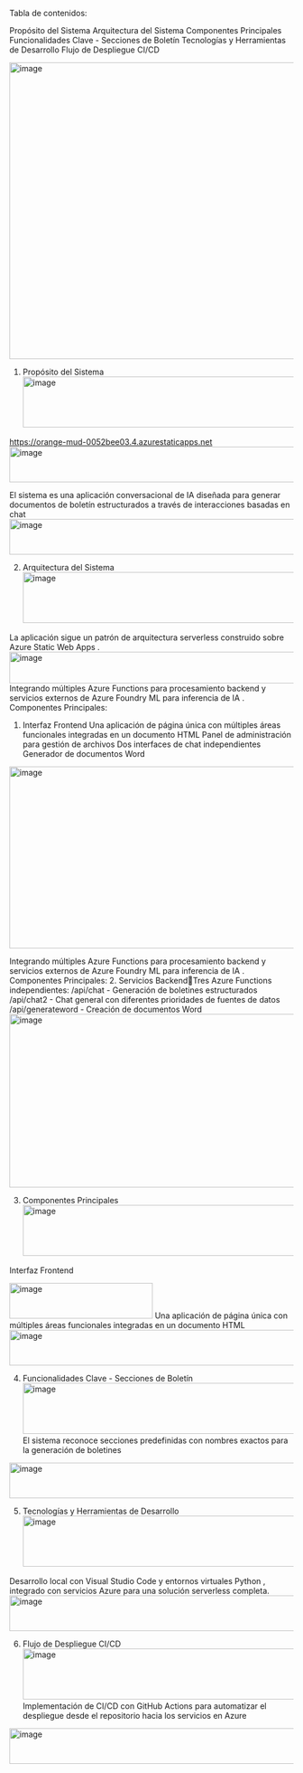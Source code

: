 Tabla de contenidos:

Propósito del Sistema
Arquitectura del Sistema
Componentes Principales
Funcionalidades Clave - Secciones de Boletín
Tecnologías y Herramientas de Desarrollo
Flujo de Despliegue CI/CD

<img width="818" height="525" alt="image" src="https://github.com/user-attachments/assets/23719e16-0ac7-4141-9f5f-3b30ef034723" />

1. Propósito del Sistema<img width="515" height="90" alt="image" src="https://github.com/user-attachments/assets/916af3b9-d2ae-4276-9fc7-89961685a44a" />

https://orange-mud-0052bee03.4.azurestaticapps.net<img width="749" height="63" alt="image" src="https://github.com/user-attachments/assets/be677a72-34cc-45f6-8275-3ce17fe99a1a" />

El sistema es una aplicación conversacional de IA diseñada para generar documentos de boletín estructurados a través de interacciones basadas en chat
<img width="1902" height="63" alt="image" src="https://github.com/user-attachments/assets/29de95d1-7bcb-4d9c-91bb-a00e459359cb" />

2. Arquitectura del Sistema<img width="565" height="90" alt="image" src="https://github.com/user-attachments/assets/c002b548-a104-4782-aa2f-0d1d87a1a43c" />

La aplicación sigue un patrón de arquitectura serverless construido sobre Azure Static Web Apps .
<img width="1105" height="56" alt="image" src="https://github.com/user-attachments/assets/5c996413-f717-4287-bf5b-5a9b7818f21c" />
Integrando múltiples Azure Functions para procesamiento backend y servicios externos de Azure Foundry ML para inferencia de IA .
Componentes Principales:
1. Interfaz Frontend
Una aplicación de página única con múltiples áreas funcionales integradas en un documento HTML
Panel de administración para gestión de archivos
Dos interfaces de chat independientes
Generador de documentos Word
<img width="1357" height="322" alt="image" src="https://github.com/user-attachments/assets/86878ce4-55bc-4ed8-b805-eb47eb723080" />

Integrando múltiples Azure Functions para procesamiento backend y servicios externos de Azure Foundry ML para inferencia de IA .
Componentes Principales:
2. Servicios BackendTres Azure Functions independientes:
/api/chat - Generación de boletines estructurados 
/api/chat2 - Chat general con diferentes prioridades de fuentes de datos 
/api/generateword - Creación de documentos Word
<img width="1357" height="307" alt="image" src="https://github.com/user-attachments/assets/1f679e85-3e7b-4e7a-883f-4475269b305f" />

3. Componentes Principales<img width="585" height="90" alt="image" src="https://github.com/user-attachments/assets/712ebaaf-e6d3-430d-b663-10c79daa7012" />

Interfaz Frontend

<img width="254" height="63" alt="image" src="https://github.com/user-attachments/assets/09a1e0c0-f7b2-4d31-9866-ce3d2daeebca" />
Una aplicación de página única con múltiples áreas funcionales integradas en un documento HTML
<img width="1250" height="63" alt="image" src="https://github.com/user-attachments/assets/e33ae01a-1e7a-418b-bd30-12c08d0bddf8" />

4. Funcionalidades Clave - Secciones de Boletín<img width="961" height="90" alt="image" src="https://github.com/user-attachments/assets/c671a748-50a0-4add-a7fe-b08edf383abc" />
El sistema reconoce secciones predefinidas con nombres exactos para la generación de boletines
<img width="1225" height="63" alt="image" src="https://github.com/user-attachments/assets/301bba4e-fe78-4d35-9180-1eb8495674da" />

5. Tecnologías y Herramientas de Desarrollo<img width="889" height="90" alt="image" src="https://github.com/user-attachments/assets/4b0e8e9f-ffaf-4bf6-94fe-7f5767e08b7a" />

Desarrollo local con Visual Studio Code y entornos virtuales Python , integrado con servicios Azure para una solución serverless completa.
<img width="1729" height="63" alt="image" src="https://github.com/user-attachments/assets/5a016719-874f-4e39-8417-dfbefaed10d2" />

6. Flujo de Despliegue CI/CD<img width="591" height="90" alt="image" src="https://github.com/user-attachments/assets/edbdc2e6-1ae7-4366-b220-f126222e61da" />
Implementación de CI/CD con GitHub Actions para automatizar el despliegue desde el repositorio hacia los servicios en Azure
<img width="1576" height="63" alt="image" src="https://github.com/user-attachments/assets/6c8d6dfa-2c18-447e-a4df-ab978941766f" />








